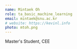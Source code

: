 ```yaml
---
name: Mintaek Oh
role: ta_basic_machine_learning
email: mintaek@snu.ac.kr
# website: https://kevinl.info
photo: mtoh.png
---
```

Master's Student, CEE